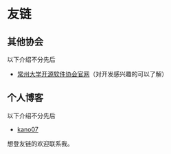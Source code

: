 # 友链

## 其他协会

以下介绍不分先后

- [常州大学开源软件协会官网](https://xn--b9wm4u.xn--pss25ce2cjk.com/)（对开发感兴趣的可以了解）


## 个人博客

以下介绍不分先后

- [kano07](https://2754lm.github.io/)


想登友链的欢迎联系我。

